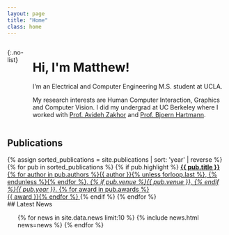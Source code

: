 ```yaml
---
layout: page
title: "Home"
class: home
---
```



<div class="columns" markdown="1">

<div class="me" markdown="1">
<picture>
  <source srcset='/images/profhawaii.jpg' />
  <img>
</picture>

{:.no-list}
<!-- * Matthew Waliman  <a href="">CV</a>  
* <a href="mailto:{{ site.email }}"> <i class="fas fa-envelope"></i> {{ site.email }}</a>
 --></div>

<div class="intro" markdown="1">

# Hi, I'm Matthew!

I'm an Electrical and Computer Engineering M.S. student at UCLA.

My research interests are Human Computer Interaction, Graphics and Computer Vision. I did my undergrad at UC Berkeley where I worked with <a href="http://www-video.eecs.berkeley.edu/~avz/">Prof. Avideh Zakhor</a> and <a href="https://people.eecs.berkeley.edu/~bjoern/">Prof. Bjoern Hartmann</a>.

</div>


</div>

<!-- Details are in my [CV]({{ "/cv/" | relative_url }}). -->


## Publications

<div class="featured-publications">
  {% assign sorted_publications = site.publications | sort: 'year' | reverse %}
  {% for pub in sorted_publications %}
    {% if pub.highlight %}
      <a href="{{ pub.pdf }}" class="publication">
        <strong>{{ pub.title }}</strong>
        <span class="authors">{% for author in pub.authors %}{{ author }}{% unless forloop.last %}, {% endunless %}{% endfor %}</span>.
        <i>{% if pub.venue %}{{ pub.venue }}, {% endif %}{{ pub.year }}</i>.
        {% for award in pub.awards %}<br/><span class="award"><i class="fas fa-{% if award == "Best Paper Award" %}trophy{% else %}award{% endif %}" aria-hidden="true"></i> {{ award }}</span>{% endfor %}
      </a>
    {% endif %}
  {% endfor %}
</div>

<!-- <a href="{{ "/publications/" | relative_url }}" class="button">
  <i class="fas fa-chevron-circle-right"></i>
  Show All Publications
</a> -->

<!-- ## Projects

<div class="featured-projects">
  {% assign sorted_projects = site.data.projects | sort: 'highlight' %}
  {% for project in sorted_projects %}
    {% if project.highlight %}
      {% include project.html project=project %}
    {% endif %}
  {% endfor %}
</div>
 -->
<div class="news-travel" markdown="1">

<div class="news" markdown="1">
## Latest News

<ul>
{% for news in site.data.news limit:10 %}
  {% include news.html news=news %}
{% endfor %}
</ul>

</div>

<!-- <div class="travel" markdown="1">
## Latest Travel

<table>
<tbody>
{% assign future_travel = site.data.travel | where_exp:'item','item.start == null' %}
{% for travel in future_travel %}
  {% include travel.html travel=travel %}
{% endfor %}
{% assign sorted_travel = site.data.travel | where_exp:'item','item.start' | sort: 'start' | reverse %}
{% for travel in sorted_travel limit:10 %}
  {% include travel.html travel=travel %}
{% endfor %}
</tbody>
</table>

</div> -->

</div>
